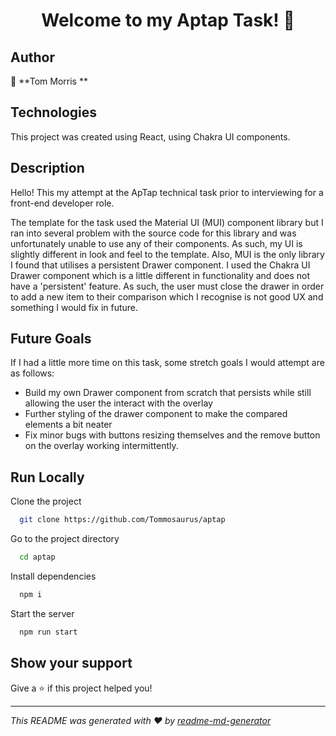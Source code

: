 
<h1 align="center">Welcome to my Aptap Task! 👋</h1>

## Author

👤 **Tom Morris **


## Technologies

This project was created using React, using Chakra UI components. 


## Description

Hello! This my attempt at the ApTap technical task prior to interviewing for a front-end developer role. 

The template for the task used the Material UI (MUI) component library but I ran into several problem with the source code for this library and was unfortunately unable to use 
any of their components. As such, my UI is slightly different in look and feel to the template. Also, MUI is the only library I found that utilises a persistent Drawer
component. I used the Chakra UI Drawer component which is a little different in functionality and does not have a 'persistent' feature. As such, the user must close the drawer in order to add a new item to their comparison which I recognise is not good UX and something I would fix in future. 

## Future Goals

If I had a little more time on this task, some stretch goals I would attempt are as follows:

* Build my own Drawer component from scratch that persists while still allowing the user the interact with the overlay
* Further styling of the drawer component to make the compared elements a bit neater
* Fix minor bugs with buttons resizing themselves and the remove button on the overlay working intermittently. 


## Run Locally

Clone the project

```bash
  git clone https://github.com/Tommosaurus/aptap
```

Go to the project directory

```bash
  cd aptap
```

Install dependencies

```bash
  npm i
```

Start the server

```bash
  npm run start
```


## Show your support

Give a ⭐️ if this project helped you!

***
_This README was generated with ❤️ by [readme-md-generator](https://github.com/kefranabg/readme-md-generator)_
